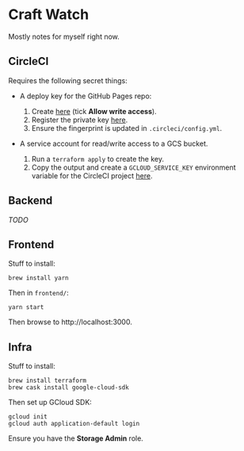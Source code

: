 # Craft Watch

Mostly notes for myself right now.


## CircleCI

Requires the following secret things:

- A deploy key for the GitHub Pages repo:
    1. Create [here][create-deploy-key] (tick **Allow write access**).
    2. Register the private key [here][register-key].
    3. Ensure the fingerprint is updated in `.circleci/config.yml`.

- A service account for read/write access to a GCS bucket.
    1. Run a `terraform apply` to create the key.
    2. Copy the output and create a `GCLOUD_SERVICE_KEY` environment variable for the CircleCI
       project [here][circleci-env-var].

[create-deploy-key]: https://github.com/oliver-charlesworth/oliver-charlesworth.github.io/settings/keys/new
[register-key]: https://app.circleci.com/settings/project/github/oliver-charlesworth/neapi/ssh
[circleci-env-var]: https://app.circleci.com/settings/project/github/oliver-charlesworth/neapi/environment-variables


## Backend

*TODO*


## Frontend

Stuff to install:

```
brew install yarn
```

Then in `frontend/`:

```
yarn start
```

Then browse to http://localhost:3000.


## Infra

Stuff to install:

```
brew install terraform
brew cask install google-cloud-sdk
```

Then set up GCloud SDK:

```
gcloud init
gcloud auth application-default login
```

Ensure you have the **Storage Admin** role.


